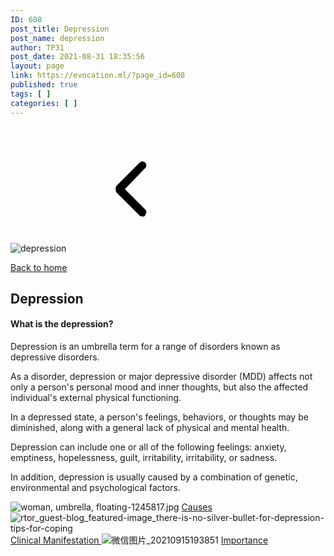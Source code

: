 ```yaml
---
ID: 608
post_title: Depression
post_name: depression
author: TP31
post_date: 2021-08-31 18:35:56
layout: page
link: https://evocation.ml/?page_id=608
published: true
tags: [ ]
categories: [ ]
---
```

<img src="http://evocation.ml/wp-content/uploads/2021/08/depression-1-scaled.jpg" title="depression" alt="depression" />															
			<a href="https://evocation.ml/">
			<svg xmlns="http://www.w3.org/2000/svg" xmlns:xlink="http://www.w3.org/1999/xlink" viewBox="0 0 1024 1024" width="200" height="200"><defs><style type="text/css"></style></defs><path d="M608 736c-6.4 0-19.2 0-25.6-6.4l-192-192C384 524.8 384 499.2 390.4 486.4l192-192c12.8-12.8 32-12.8 44.8 0s12.8 32 0 44.8L460.8 512l166.4 166.4c12.8 12.8 12.8 32 0 44.8C627.2 736 614.4 736 608 736z"></path></svg>			</a>
			<p><a href="https://evocation.ml/">Back to home</a></p>		
			<h2>Depression</h2>		
			<h4>What is the depression?</h4>		
		<p>Depression is an umbrella term for a range of disorders known as depressive disorders.</p><p>As a disorder, depression or major depressive disorder (MDD) affects not only a person's personal mood and inner thoughts, but also the affected individual's external physical functioning.</p><p>In a depressed state, a person's feelings, behaviors, or thoughts may be diminished, along with a general lack of physical and mental health.</p><p>Depression can include one or all of the following feelings: anxiety, emptiness, hopelessness, guilt, irritability, irritability, or sadness.</p><p>In addition, depression is usually caused by a combination of genetic, environmental and psychological factors.</p>		
															<img src="http://evocation.ml/wp-content/uploads/elementor/thumbs/woman-umbrella-floating-1245817-pcp07h7jgqcfajupg7wlp6zy3wxq5ztd4nbxjrkngw.jpg" title="woman-umbrella-floating-1245817" alt="woman, umbrella, floating-1245817.jpg" />															
			<a href="https://evocation.ml/?page_id=633" role="button">
						Causes
					</a>
															<img src="http://evocation.ml/wp-content/uploads/elementor/thumbs/rtor_guest-blog_featured-image_there-is-no-silver-bullet-for-depression-tips-for-coping-pcp07j37ueezxrrz58puu6ivaoogle0tswmwibhv4g.jpg" title="rtor_guest-blog_featured-image_there-is-no-silver-bullet-for-depression-tips-for-coping" alt="rtor_guest-blog_featured-image_there-is-no-silver-bullet-for-depression-tips-for-coping" />															
			<a href="https://evocation.ml/?page_id=644" role="button">
						Clinical Manifestation
					</a>
															<img src="http://evocation.ml/wp-content/uploads/elementor/thumbs/微信图片_20210915193851-pd58hq14hwn2kyfs8dyip9xlwxtj60b6ehtfr7vzyo.jpg" title="微信图片_20210915193851" />															
			<a href="https://evocation.ml/?page_id=771" role="button">
						Importance
					</a>